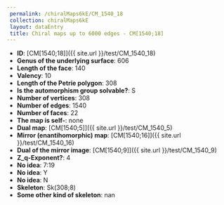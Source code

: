 ```yaml
--- 
 permalink: /chiralMaps6kE/CM_1540_18 
 collection: chiralMaps6kE
 layout: dataEntry
 title: Chiral maps up to 6000 edges - CM[1540;18]
---
```


- **ID**: [CM[1540;18]]({{ site.url }}/test/CM_1540_18)
- **Genus of the underlying surface**: 606
- **Length of the face**: 140
- **Valency**: 10
- **Length of the Petrie polygon**: 308
- **Is the automorphism group solvable?**: S
- **Number of vertices**: 308
- **Number of edges**: 1540
- **Number of faces**: 22
- **The map is self-**: none
- **Dual map**: [CM[1540;5]]({{ site.url }}/test/CM_1540_5)
- **Mirror (enantihomorphic) map**: [CM[1540;16]]({{ site.url }}/test/CM_1540_16)
- **Dual of the mirror image**: [CM[1540;9]]({{ site.url }}/test/CM_1540_9)
- **Z_q-Exponent?**: 4
- **No idea**:  7:19
- **No idea**: Y
- **No idea**: N
- **Skeleton**: Sk(308;8)
- **Some other kind of skeleton**: nan
